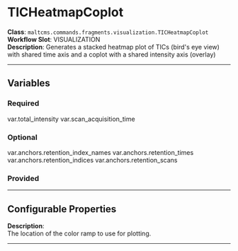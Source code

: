 <h1>TICHeatmapCoplot</h1>

**Class**: `maltcms.commands.fragments.visualization.TICHeatmapCoplot`  
**Workflow Slot**: VISUALIZATION  
**Description**: Generates a stacked heatmap plot of TICs (bird's eye view) with shared time axis and a coplot with a shared intensity axis (overlay)  

---

<h2>Variables</h2>
<h3>Required</h3>
	var.total_intensity
	var.scan_acquisition_time

<h3>Optional</h3>
	var.anchors.retention_index_names
	var.anchors.retention_times
	var.anchors.retention_indices
	var.anchors.retention_scans

<h3>Provided</h3>


---

<h2>Configurable Properties</h2>

**Description**:  
The location of the color ramp to use for plotting.  

---


